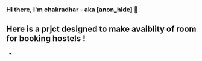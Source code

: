 ### Hi there, I'm chakradhar - aka [anon_hide] 👋 

## Here is a prjct designed to make avaiblity of room for booking hostels !

-
